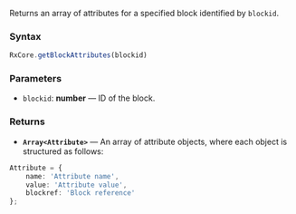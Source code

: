 Returns an array of attributes for a specified block identified by `blockid`.

### Syntax

```typescript
RxCore.getBlockAttributes(blockid)
```

### Parameters

- `blockid`: **number** — ID of the block.

### Returns

- **`Array<Attribute>`** — An array of attribute objects, where each object is structured as follows:

```typescript
Attribute = {
    name: 'Attribute name',
    value: 'Attribute value',
    blockref: 'Block reference'
};
```